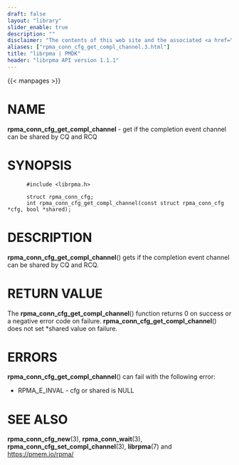 ```yaml
---
draft: false
layout: "library"
slider_enable: true
description: ""
disclaimer: "The contents of this web site and the associated <a href=\"https://github.com/pmem\">GitHub repositories</a> are BSD-licensed open source."
aliases: ["rpma_conn_cfg_get_compl_channel.3.html"]
title: "librpma | PMDK"
header: "librpma API version 1.1.1"
---
```

{{< manpages >}}

[comment]: <> (SPDX-License-Identifier: BSD-3-Clause)
[comment]: <> (Copyright 2020-2023, Intel Corporation)

# NAME

**rpma_conn_cfg_get_compl_channel** - get if the completion event
channel can be shared by CQ and RCQ

# SYNOPSIS

          #include <librpma.h>

          struct rpma_conn_cfg;
          int rpma_conn_cfg_get_compl_channel(const struct rpma_conn_cfg *cfg, bool *shared);

# DESCRIPTION

**rpma_conn_cfg_get_compl_channel**() gets if the completion event
channel can be shared by CQ and RCQ.

# RETURN VALUE

The **rpma_conn_cfg_get_compl_channel**() function returns 0 on success
or a negative error code on failure.
**rpma_conn_cfg_get_compl_channel**() does not set \*shared value on
failure.

# ERRORS

**rpma_conn_cfg_get_compl_channel**() can fail with the following error:

-   RPMA_E\_INVAL - cfg or shared is NULL

# SEE ALSO

**rpma_conn_cfg_new**(3), **rpma_conn_wait**(3),
**rpma_conn_cfg_set_compl_channel**(3), **librpma**(7) and
https://pmem.io/rpma/
